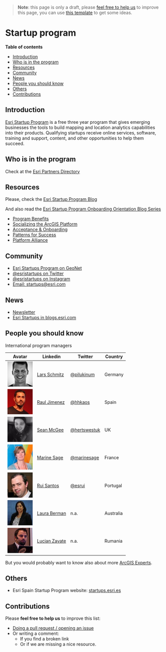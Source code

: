 > **Note**: this page is only a draft, please [feel free to help us](#contributions) to improve this page, you can use [this template](https://github.com/esri-es/awesome-arcgis/blob/master/RESOURCE_PAGE_TEMPLATE.md) to get some ideas.

# Startup program

<!-- START doctoc generated TOC please keep comment here to allow auto update -->
<!-- DON'T EDIT THIS SECTION, INSTEAD RE-RUN doctoc TO UPDATE -->
**Table of contents**

- [Introduction](#introduction)
- [Who is in the program](#who-is-in-the-program)
- [Resources](#resources)
- [Community](#community)
- [News](#news)
- [People you should know](#people-you-should-know)
- [Others](#others)
- [Contributions](#contributions)

<!-- END doctoc generated TOC please keep comment here to allow auto update -->

## Introduction

[Esri Startup Program](http://esri.com/startups) is a free three year program
that gives emerging businesses the tools to build mapping and location analytics
capabilities into their products. Qualifying startups receive online services,
software, training and support, content, and other opportunities to help them
succeed.

## Who is in the program

Check at the [Esri Partners Directory](http://partners.esri.com/PartnerSearchResults?tier=Emerging+Partner)

## Resources

Please, check the [Esri Startup Program Blog](https://community.esri.com/groups/esristartups/content?filterID=contentstatus%5Bpublished%5D~objecttype~objecttype%5Bblogpost%5D)

And also read the [Esri Startup Program Onboarding Orientation Blog Series](https://geonet.esri.com/groups/esristartups/blog/2015/11/11/esri-startup-program-onboarding-orientation-blog-series)
  * [Program Benefits](https://geonet.esri.com/groups/esristartups/blog/2015/11/11/esri-startup-program-onboarding-orientation-program-benefits)
  * [Socializing the ArcGIS Platform](https://geonet.esri.com/groups/esristartups/blog/2015/11/12/arcgis-platform)
  * [Acceptance & Onboarding](https://geonet.esri.com/groups/esristartups/blog/2015/11/11/esri-startup-program-onboarding-orientation-acceptance-onboarding)
  * [Patterns for Success](https://geonet.esri.com/groups/esristartups/blog/2016/07/15/esri-startup-program-onboarding-orientation-patterns-for-success)
  * [Platform Alliance](https://geonet.esri.com/groups/esristartups/blog/2015/11/11/esri-startup-program-onboarding-orientation-platform-alliance)

## Community

* [Esri Startups Program on GeoNet](https://geonet.esri.com/groups/esristartups)
* [@esristartups on Twitter](https://twitter.com/esristartups)
* [@esristartups on Instagram](https://www.instagram.com/esristartups/)
* [Email: startups@esri.com](mailto:startups@esri.com)

## News

* [Newsletter](https://developers.arcgis.com/startups/newsletter)
* [Esri Startups in blogs.esri.com](https://blogs.esri.com/esri/arcgis/tag/esri-startup-program/)

## People you should know

International program managers

|Avatar|Linkedin|Twitter|Country|
|---|---|---|---|
|![Lars](../community/img/lars_schmitz.jpg)|[Lars Schmitz](https://www.linkedin.com/in/larsschmitz/)|[@pilukinum](https://twitter.com/pilukinum)|Germany
|![Raul](../community/img/raul_jimenez.jpg)|[Raul Jimenez](https://es.linkedin.com/in/jimenezortegaraul)|[@hhkaos](https://www.twitter.com/hhkaos)| Spain
|![Sean](../community/img/sean_mcgee.jpg)|[Sean McGee](https://www.linkedin.com/in/hertswestuk/)|[@hertswestuk](https://twitter.com/hertswestuk)|UK
|![Marine](./img/marine-sage.jpg)|[Marine Sage](https://www.linkedin.com/in/marinesage/)|[@marinesage](https://twitter.com/marinesage)|France
|![Rui](./img/rui-santos.jpg)|[Rui Santos](https://www.linkedin.com/in/ruimaiasantos/)|[@esrui](https://twitter.com/esrui)|Portugal
|![Laura](./img/laura-berman.jpg)|[Laura Berman](https://www.linkedin.com/in/laura-berman-13330312/)|n.a.|Australia
|![Lucian](./img/lucian-zavate.jpg)|[Lucian Zavate](https://www.linkedin.com/in/lucian-zavate-05891834/)|n.a.|Rumania

But you would probably want to know also about more [ArcGIS Experts](https://esri-es.github.io/arcgis-experts/).

## Others

* Esri Spain Startup Program website: [startups.esri.es](http://startup.esri.es)

## Contributions
Please **feel free to help us** to improve this list:

* [Doing a pull request / opening an issue](https://github.com/hhkaos/awesome-arcgis#contributions)
* Or writing a comment:
  * If you find a broken link
  * Or if we are missing a nice resource.
